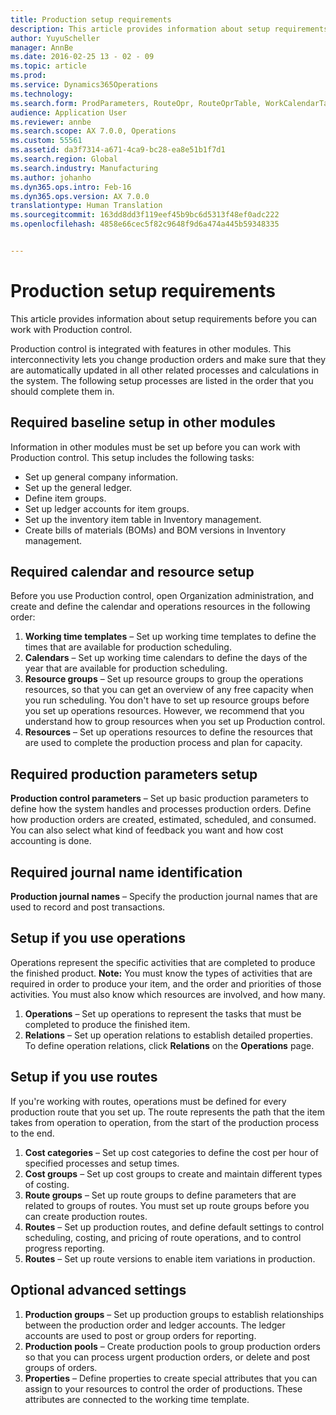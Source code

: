 ```yaml
---
title: Production setup requirements
description: This article provides information about setup requirements before you can work with Production control.
author: YuyuScheller
manager: AnnBe
ms.date: 2016-02-25 13 - 02 - 09
ms.topic: article
ms.prod: 
ms.service: Dynamics365Operations
ms.technology: 
ms.search.form: ProdParameters, RouteOpr, RouteOprTable, WorkCalendarTable, WorkTimeTable, WrkCtrTable
audience: Application User
ms.reviewer: annbe
ms.search.scope: AX 7.0.0, Operations
ms.custom: 55561
ms.assetid: da3f7314-a671-4ca9-bc28-ea8e51b1f7d1
ms.search.region: Global
ms.search.industry: Manufacturing
ms.author: johanho
ms.dyn365.ops.intro: Feb-16
ms.dyn365.ops.version: AX 7.0.0
translationtype: Human Translation
ms.sourcegitcommit: 163dd8dd3f119eef45b9bc6d5313f48ef0adc222
ms.openlocfilehash: 4858e66cec5f82c9648f9d6a474a445b59348335


---
```


# <a name="production-setup-requirements"></a>Production setup requirements

This article provides information about setup requirements before you can work with Production control. 

Production control is integrated with features in other modules. This interconnectivity lets you change production orders and make sure that they are automatically updated in all other related processes and calculations in the system. The following setup processes are listed in the order that you should complete them in.

## <a name="required-baseline-setup-in-other-modules"></a>Required baseline setup in other modules
Information in other modules must be set up before you can work with Production control. This setup includes the following tasks:

-   Set up general company information.
-   Set up the general ledger.
-   Define item groups.
-   Set up ledger accounts for item groups.
-   Set up the inventory item table in Inventory management.
-   Create bills of materials (BOMs) and BOM versions in Inventory management.

## <a name="required-calendar-and-resource-setup"></a>Required calendar and resource setup
Before you use Production control, open Organization administration, and create and define the calendar and operations resources in the following order:

1.  **Working time templates** – Set up working time templates to define the times that are available for production scheduling.
2.  **Calendars** – Set up working time calendars to define the days of the year that are available for production scheduling.
3.  **Resource groups** – Set up resource groups to group the operations resources, so that you can get an overview of any free capacity when you run scheduling. You don't have to set up resource groups before you set up operations resources. However, we recommend that you understand how to group resources when you set up Production control.
4.  **Resources** – Set up operations resources to define the resources that are used to complete the production process and plan for capacity.

## <a name="required-production-parameters-setup"></a>Required production parameters setup
**Production control parameters** – Set up basic production parameters to define how the system handles and processes production orders. Define how production orders are created, estimated, scheduled, and consumed. You can also select what kind of feedback you want and how cost accounting is done.

## <a name="required-journal-name-identification"></a>Required journal name identification
**Production journal names** – Specify the production journal names that are used to record and post transactions.

## <a name="setup-if-you-use-operations"></a>Setup if you use operations
Operations represent the specific activities that are completed to produce the finished product. **Note:** You must know the types of activities that are required in order to produce your item, and the order and priorities of those activities. You must also know which resources are involved, and how many.

1.  **Operations** – Set up operations to represent the tasks that must be completed to produce the finished item.
2.  **Relations** – Set up operation relations to establish detailed properties. To define operation relations, click **Relations** on the **Operations** page.

## <a name="setup-if-you-use-routes"></a>Setup if you use routes
If you're working with routes, operations must be defined for every production route that you set up. The route represents the path that the item takes from operation to operation, from the start of the production process to the end.

1.  **Cost categories** – Set up cost categories to define the cost per hour of specified processes and setup times.
2.  **Cost groups** – Set up cost groups to create and maintain different types of costing.
3.  **Route groups** – Set up route groups to define parameters that are related to groups of routes. You must set up route groups before you can create production routes.
4.  **Routes** – Set up production routes, and define default settings to control scheduling, costing, and pricing of route operations, and to control progress reporting.
5.  **Routes** – Set up route versions to enable item variations in production.

## <a name="optional-advanced-settings"></a>Optional advanced settings
1.  **Production groups** – Set up production groups to establish relationships between the production order and ledger accounts. The ledger accounts are used to post or group orders for reporting.
2.  **Production pools** – Create production pools to group production orders so that you can process urgent production orders, or delete and post groups of orders.
3.  **Properties** – Define properties to create special attributes that you can assign to your resources to control the order of productions. These attributes are connected to the working time template.





<!--HONumber=Feb17_HO3-->


